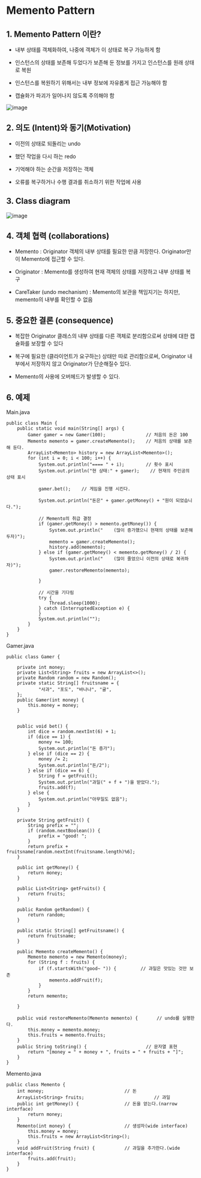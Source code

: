 # Memento Pattern

## 1. Memento Pattern 이란?


+ 내부 상태를 객체화하여, 나중에 객체가 이 상태로 복구 가능하게 함


+ 인스턴스의 상태를 보존해 두었다가 보존해 둔 정보를 가지고 인스턴스를 원래 상태로 복원


+ 인스턴스를 복원하기 위해서는 내부 정보에 자유롭게 접근 가능해야 함


+ 캡슐화가 파괴가 일어나지 않도록 주의해야 함


![image](https://github.com/kswdev/design-pattern/assets/92713670/5f7cc484-b270-44b0-ad94-be67a2307424)




## 2. 의도 (Intent)와 동기(Motivation)


+ 이전의 상태로 되돌리는 undo


+ 했던 작업을 다시 하는 redo


+ 기억해야 하는 순간을 저장하는 객체


+ 오류를 복구하거나 수행 결과를 취소하기 위한 작업에 사용



## 3. Class diagram
![image](https://github.com/kswdev/design-pattern/assets/92713670/c57bf0b6-269f-49c4-81eb-82e58071057d)


## 4. 객체 협력 (collaborations)


+ Memento : Originator 객체의 내부 상태를 필요한 만큼 저장한다. Originator만이 Memento에 접근할 수 있다.


+ Originator : Memento를 생성하여 현재 객체의 상태를 저장하고 내부 상태를 복구


+ CareTaker (undo mechanism) : Memento의 보관을 책임지기는 하지만, memento의 내부를 확인할 수 없음



## 5. 중요한 결론 (consequence)


+ 복잡한 Originator 클래스의 내부 상태를 다른 객체로 분리함으로써 상태에 대한 캡슐화를 보장할 수 있다


+ 복구에 필요한 (클라이언트가 요구하는) 상태만 따로 관리함으로써, Originator 내부에서 저장하지 않고 Originator가 단순해질수 있다.


+ Memento의 사용에 오버헤드가 발생할 수 있다.



## 6. 예제
Main.java
```
public class Main {
    public static void main(String[] args) {
        Gamer gamer = new Gamer(100);               // 처음의 돈은 100
        Memento memento = gamer.createMemento();    // 처음의 상태를 보존해 둔다.
        ArrayList<Memento> history = new ArrayList<Memento>();
        for (int i = 0; i < 100; i++) {
            System.out.println("==== " + i);        // 횟수 표시
            System.out.println("현 상태:" + gamer);    // 현재의 주인공의 상태 표시

            gamer.bet();    // 게임을 진행 시킨다.

            System.out.println("돈은" + gamer.getMoney() + "원이 되었습니다.");

            // Memento의 취급 결정
            if (gamer.getMoney() > memento.getMoney()) {
                System.out.println("    (많이 증가했으니 현재의 상태를 보존해두자)");
                memento = gamer.createMemento();
                history.add(memento);
            } else if (gamer.getMoney() < memento.getMoney() / 2) {
                System.out.println("    (많이 줄었으니 이전의 상태로 복귀하자)");
                gamer.restoreMemento(memento);
                
            }

            // 시간을 기다림
            try {
                Thread.sleep(1000);
            } catch (InterruptedException e) {
            }
            System.out.println("");
        }
    }
}
```

Gamer.java
```
public class Gamer {
    
    private int money;
    private List<String> fruits = new ArrayList<>();
    private Random random = new Random();
    private static String[] fruitsname = {
            "사과", "포도", "바나나", "귤",
    };
    public Gamer(int money) {
        this.money = money;
    }


    public void bet() {
        int dice = random.nextInt(6) + 1;
        if (dice == 1) {
            money += 100;
            System.out.println("돈 증가");
        } else if (dice == 2) {
            money /= 2;
            System.out.println("돈/2");
        } else if (dice == 6) {
            String f = getFruit();
            System.out.println("과일(" + f + ")을 받았다.");
            fruits.add(f);
        } else {
            System.out.println("아무일도 없음");
        }
    }

    private String getFruit() {
        String prefix = "";
        if (random.nextBoolean()) {
            prefix = "good! ";
        }
        return prefix + fruitsname[random.nextInt(fruitsname.length)%6];
    }

    public int getMoney() {
        return money;
    }

    public List<String> getFruits() {
        return fruits;
    }

    public Random getRandom() {
        return random;
    }

    public static String[] getFruitsname() {
        return fruitsname;
    }

    public Memento createMemento() {
        Memento memento = new Memento(money);
        for (String f : fruits) {
            if (f.startsWith("good~ ")) {         // 과일은 맛있는 것만 보존
                memento.addFruit(f);
            }
        }
        return memento;

    }

    public void restoreMemento(Memento memento) {       // undo를 실행한다.
        this.money = memento.money;
        this.fruits = memento.fruits;
    }
    public String toString() {                      // 문자열 표현
        return "[money = " + money + ", fruits = " + fruits + "]";
    }
}

```

Memento.java
```
public class Memento {
    int money;                              // 돈
    ArrayList<String> fruits;                          // 과일
    public int getMoney() {                 // 돈을 얻는다.(narrow interface)
        return money;
    }
    Memento(int money) {                    // 생성자(wide interface)
        this.money = money;
        this.fruits = new ArrayList<String>();
    }
    void addFruit(String fruit) {           // 과일을 추가한다.(wide interface)
        fruits.add(fruit);
    }
}
```
